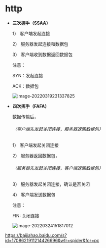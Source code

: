 # http

+ **三次握手（SSAA）**

  1） 客户端发起连接

  2） 服务器发起连接和数据包

  3） 客户端收到数据返回数据包

  注意：

  SYN：发起连接

  ACK：数据包

  ![image-20220319231337825](https://gitee.com/yt46767/doc/raw/master/image-20220319231337825.png)

+ **四次挥手（FAFA）**

  数据传输后，

  ###### *（客户端先发起关闭连接，服务器返回数据包）*

  1） 客户端发起关闭连接

  2） 服务器返回数据包，

  ###### *（服务器先发起关闭连接，客户端返回数据包）*

  3） 服务器发起关闭连接，确认是否关闭

  4） 客户端发送数据包

  注意：

  FIN: 关闭连接

  ![image-20220324151817012](C:\Users\ASUS\AppData\Roaming\Typora\typora-user-images\image-20220324151817012.png)

https://baijiahao.baidu.com/s?id=1708621911214426696&wfr=spider&for=pc